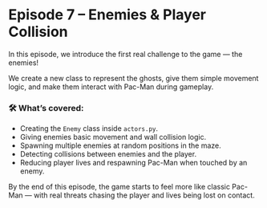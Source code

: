 # Episode 7 – Enemies & Player Collision

In this episode, we introduce the first real challenge to the game — the enemies!

We create a new class to represent the ghosts, give them simple movement logic, and make them interact with Pac-Man during gameplay.

### 🛠️ What’s covered:
- Creating the `Enemy` class inside `actors.py`.
- Giving enemies basic movement and wall collision logic.
- Spawning multiple enemies at random positions in the maze.
- Detecting collisions between enemies and the player.
- Reducing player lives and respawning Pac-Man when touched by an enemy.

By the end of this episode, the game starts to feel more like classic Pac-Man — with real threats chasing the player and lives being lost on contact.
